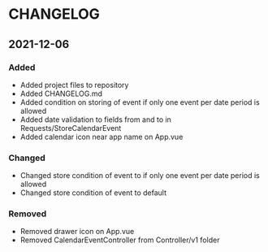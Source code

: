 # CHANGELOG

## 2021-12-06

### Added
- Added project files to repository
- Added CHANGELOG.md
- Added condition on storing of event if only one event per date period is allowed
- Added date validation to fields from and to in Requests/StoreCalendarEvent
- Added calendar icon near app name on App.vue

### Changed
- Changed store condition of event to if only one event per date period is allowed
- Changed store condition of event to default

### Removed
- Removed drawer icon on App.vue
- Removed CalendarEventController from Controller/v1 folder